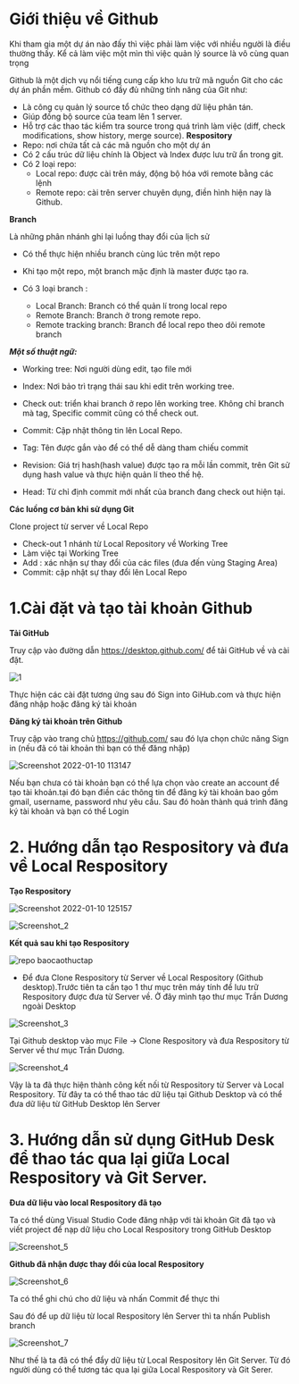 # Giới thiệu về Github
Khi tham gia một dự án nào đấy thì việc phải làm việc với nhiều người là điều thường thấy. Kể cả làm việc một mìn thì việc quản lý source là vô cùng quan trọng

Github là một dịch vụ nổi tiếng cung cấp kho lưu trữ mã nguồn Git cho các dự án phần mềm. Github có đầy đủ những tính năng của Git như: 

- Là công cụ quản lý source tổ chức theo dạng dữ liệu phân tán.
- Giúp đồng bộ source của team lên 1 server.
- Hỗ trợ các thao tác kiểm tra source trong quá trình làm việc (diff, check modifications, show history, merge source).
**Respository**
- Repo: nơi chứa tất cả các mã nguồn cho một dự án
- Có 2 cấu trúc dữ liệu chính là Object và Index được lưu trữ ẩn trong git.
- Có 2 loại repo: 
	+ Local repo: được cài trên máy, động bộ hóa với remote bằng các lệnh
	+ Remote repo: cài trên server chuyên dụng, điền hình hiện nay là Github.

**Branch**

Là những phân nhánh ghi lại luồng thay đổi của lịch sử
- Có thể thực hiện nhiều branch cùng lúc trên một repo
- Khi tạo một repo, một branch mặc định là master được tạo ra.

- Có 3 loại branch : 

	+ Local Branch: Branch có thể quản lí trong local repo
	+ Remote Branch: Branch ở trong remote repo.
	+ Remote tracking branch: Branch để local repo theo dõi remote branch

***Một số thuật ngữ:***

- Working tree: Nơi người dùng edit, tạo file mới

- Index: Nơi bảo trì trạng thái sau khi edit trên working tree.

- Check out: triển khai branch ở repo lên working tree. Không chỉ branch mà tag, Specific commit cũng có thể check out.

- Commit: Cập nhật thông tin lên Local Repo.

- Tag: Tên được gắn vào để có thể dễ dàng tham chiếu commit

- Revision: Giá trị hash(hash value) được tạo ra mỗi lần commit, trên Git sử dụng hash value và thực hiện quản lí theo thế hệ.

- Head: Từ chỉ định commit mới nhất của branch đang check out hiện tại.

**Các luồng cơ bản khi sử dụng Git**

Clone project từ server về Local Repo

- Check-out 1 nhánh từ Local Repository về Working Tree
- Làm việc tại Working Tree
- Add : xác nhận sự thay đổi của các files (đưa đến vùng Staging Area)
- Commit: cập nhật sự thay đổi lên Local Repo
# 1.Cài đặt và tạo tài khoản Github
**Tải GitHub**

Truy cập vào đường dẫn https://desktop.github.com/ để tải GitHub về và cài đặt.

![1](https://user-images.githubusercontent.com/97416839/148877142-b1cccef9-3616-48fe-9ace-34196af1b6f2.png)

Thực hiện các cài đặt tương ứng sau đó Sign into GiHub.com và thực hiện đăng nhập hoặc đăng ký tài khoản

**Đăng ký tài khoản trên Github** 

Truy cập vào trang chủ https://github.com/ 
sau đó lựa chọn chức năng Sign in (nếu đã có tài khoản thì bạn có thể đăng nhập)

![Screenshot 2022-01-10 113147](https://user-images.githubusercontent.com/97416839/148719170-5d8f727e-8ae8-4780-8541-94510be37587.png)

Nếu bạn chưa có tài khoản bạn có thể lựa chọn vào create an account để tạo tài khoản.tại đó bạn điền các thông tin để đăng ký tài khoản bao gồm gmail, username, password như yêu cầu. Sau đó hoàn thành quá trình đăng ký tài khoản và bạn có thể Login 
# 2. Hướng dẫn tạo Respository và đưa về Local Respository
**Tạo Respository**

![Screenshot 2022-01-10 125157](https://user-images.githubusercontent.com/97416839/148723355-3443e324-99aa-400c-94b6-e50b8d943c23.png)

![Screenshot_2](https://user-images.githubusercontent.com/97416839/148918095-f950117c-5d10-4f7b-9776-e0b8f307d367.png)

**Kết quả sau khi tạo Respository**

![repo baocaothuctap](https://user-images.githubusercontent.com/97416839/148918565-5ff4f6da-b693-41f4-978d-11b284b4a314.png)

* Để đưa Clone Respository từ Server về Local Respository (Github desktop).Trước tiên ta cần tạo 1 thư mục trên máy tính để lưu trữ Respository được đưa từ Server về. Ở đây mình tạo thư mục Trần Dương ngoài Desktop

![Screenshot_3](https://user-images.githubusercontent.com/97416839/148919654-fcd73173-e1b0-4164-8661-705e18b3b6fb.png)

 Tại Github desktop vào mục File -> Clone Respository và đưa Respository từ Server về thư mục Trần Dương.

![Screenshot_4](https://user-images.githubusercontent.com/97416839/148920079-5f88ae5f-0a9f-406d-bd31-4ae41929f271.png)

Vậy là ta đã thực hiện thành công kết nối từ Respository từ Server và Local Respository. Từ đây ta có thể thao tác dữ liệu tại Github Desktop và có thể đưa dữ liệu từ GitHub Desktop lên Server

# 3. Hướng dẫn sử dụng GitHub Desk để thao tác qua lại giữa Local Respository và Git Server.

**Đưa dữ liệu vào local Respository đã tạo**

Ta có thể dùng Visual Studio Code đăng nhập với tài khoản Git đã tạo và viết project để nạp dữ liệu cho Local Respository trong GitHub Desktop 

![Screenshot_5](https://user-images.githubusercontent.com/97416839/148921456-07022cb8-44c0-4b0b-9d2f-38898e82c00c.png)

**Github đã nhận được thay đổi của local Respository**

![Screenshot_6](https://user-images.githubusercontent.com/97416839/148921725-842f85ad-8fc7-4e5a-a18f-fe07286450ce.png)

Ta có thể ghi chú cho dữ liệu và nhấn Commit để thực thi

 Sau đó để up dữ liệu từ local Respository lên Server thì ta nhấn Publish branch

![Screenshot_7](https://user-images.githubusercontent.com/97416839/148922033-d19aae4b-f850-4b19-bb79-122c2b779440.png)

Như thế là ta đã có thể đẩy dữ liệu từ Local Respository lên Git Server. Từ đó người dùng có thể tương tác qua lại giữa Local Respository và Git Serer.

